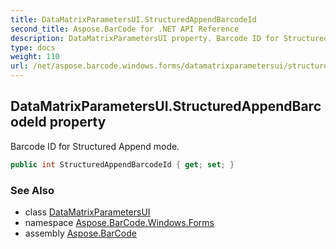 ```yaml
---
title: DataMatrixParametersUI.StructuredAppendBarcodeId
second_title: Aspose.BarCode for .NET API Reference
description: DataMatrixParametersUI property. Barcode ID for Structured Append mode
type: docs
weight: 110
url: /net/aspose.barcode.windows.forms/datamatrixparametersui/structuredappendbarcodeid/
---
```

## DataMatrixParametersUI.StructuredAppendBarcodeId property

Barcode ID for Structured Append mode.

```csharp
public int StructuredAppendBarcodeId { get; set; }
```

### See Also

* class [DataMatrixParametersUI](../)
* namespace [Aspose.BarCode.Windows.Forms](../../../aspose.barcode.windows.forms/)
* assembly [Aspose.BarCode](../../../)


